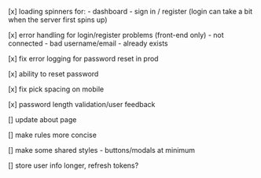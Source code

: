 [x] loading spinners for:
    - dashboard
    - sign in / register (login can take a bit when the server first spins up)

[x] error handling for login/register problems (front-end only)
    - not connected
    - bad username/email
    - already exists

[x] fix error logging for password reset in prod

[x] ability to reset password

[x] fix pick spacing on mobile

[x] password length validation/user feedback

[] update about page

[] make rules more concise 

[] make some shared styles
    - buttons/modals at minimum

[] store user info longer, refresh tokens?